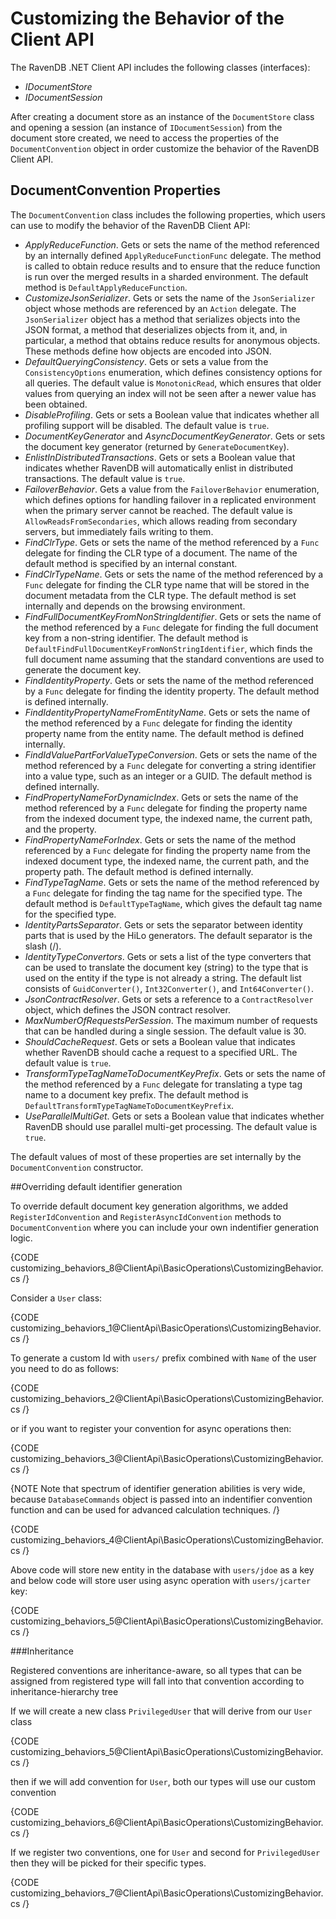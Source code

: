 # Customizing the Behavior of the Client API #
The RavenDB .NET Client API includes the following classes (interfaces):

- <em>IDocumentStore</em>
- <em>IDocumentSession</em>

After creating a document store as an instance of the `DocumentStore` class and opening a session (an instance of `IDocumentSession`) from the document store created, we need to access the properties of the `DocumentConvention` object in order customize the behavior of the RavenDB Client API.

## DocumentConvention Properties ##
The `DocumentConvention` class includes the following properties, which users can use to modify the behavior of the RavenDB Client API:

- <em>ApplyReduceFunction</em>. Gets or sets the name of the method referenced by an internally defined `ApplyReduceFunctionFunc` delegate. The method is called to obtain reduce results and to ensure that the reduce function is run over the merged results in a sharded environment. The default method is `DefaultApplyReduceFunction`.
- <em>CustomizeJsonSerializer</em>. Gets or sets the name of the `JsonSerializer` object whose methods are referenced by an `Action` delegate. The `JsonSerializer` object has a method that serializes objects into the JSON format, a method that deserializes objects from it, and, in particular, a method that obtains reduce results for anonymous objects. These methods define how objects are encoded into JSON.
- <em>DefaultQueryingConsistency</em>. Gets or sets a value from the `ConsistencyOptions` enumeration, which defines consistency options for all queries. The default value is `MonotonicRead`, which ensures that older values from querying an index will not be seen after a newer value has been obtained.
- <em>DisableProfiling</em>. Gets or sets a Boolean value that indicates whether all profiling support will be disabled. The default value is `true`. 
- <em>DocumentKeyGenerator</em> and <em>AsyncDocumentKeyGenerator</em>. Gets or sets the document key generator (returned by `GenerateDocumentKey`).
- <em>EnlistInDistributedTransactions</em>. Gets or sets a Boolean value that indicates whether RavenDB will automatically enlist in distributed transactions. The default value is `true`.
- <em>FailoverBehavior</em>. Gets a value from the  `FailoverBehavior` enumeration, which defines options for handling failover in a replicated environment when the primary server cannot be reached. The default value is `AllowReadsFromSecondaries`, which allows reading from secondary servers, but immediately fails writing to them.
- <em>FindClrType</em>. Gets or sets the name of the method referenced by a `Func` delegate for finding the CLR type of a document. The name of the default method is specified by an internal constant.
- <em>FindClrTypeName</em>. Gets or sets the name of the method referenced by a `Func` delegate for finding the CLR type name that will be stored in the document metadata from the CLR type. The default method is set internally and depends on the browsing environment.
- <em>FindFullDocumentKeyFromNonStringIdentifier</em>. Gets or sets the name of the method referenced by a `Func` delegate for finding the full document key from a non-string identifier. The default method is `DefaultFindFullDocumentKeyFromNonStringIdentifier`, which finds the full document name assuming that the standard conventions are used to generate the document key.
- <em>FindIdentityProperty</em>. Gets or sets the name of the method referenced by a `Func` delegate for finding the identity property. The default method is defined internally.
- <em>FindIdentityPropertyNameFromEntityName</em>. Gets or sets the name of the method referenced by a `Func` delegate for finding the identity property name from the entity name. The default method is defined internally.
- <em>FindIdValuePartForValueTypeConversion</em>. Gets or sets the name of the method referenced by a `Func` delegate  for converting a string identifier into a value type, such as an integer or a GUID. The default method is defined internally.
- <em>FindPropertyNameForDynamicIndex</em>. Gets or sets the name of the method referenced by a `Func` delegate for finding the property name from the indexed document type, the indexed name, the current path, and the property.
- <em>FindPropertyNameForIndex</em>. Gets or sets the name of the method referenced by a `Func` delegate for finding the property name from the indexed document type, the indexed name, the current path, and the property path. The default method is defined internally.
- <em>FindTypeTagName</em>. Gets or sets the name of the method referenced by a `Func` delegate for finding the tag name for the specified type. The default method is `DefaultTypeTagName`, which gives the default tag name for the specified type.
- <em>IdentityPartsSeparator</em>. Gets or sets the  separator between identity parts that is used by the HiLo generators. The default separator is the slash (/).
- <em>IdentityTypeConvertors</em>. Gets or sets a list of the type converters that can be used to translate the document key (string) to the type that is used on the entity if the type is not already a string. The default list consists of `GuidConverter()`, `Int32Converter()`, and `Int64Converter()`.
- <em>JsonContractResolver</em>. Gets or sets a reference to a `ContractResolver` object, which defines the JSON contract resolver.
- <em>MaxNumberOfRequestsPerSession</em>. The maximum number of requests that can be handled during a single session. The default value is 30.
- <em>ShouldCacheRequest</em>. Gets or sets a Boolean value that indicates whether RavenDB should cache a request to a specified URL. The default value is `true`.
- <em>TransformTypeTagNameToDocumentKeyPrefix</em>. 
Gets or sets the name of the method referenced by a `Func` delegate for translating a type tag name to a document key prefix. The default method is `DefaultTransformTypeTagNameToDocumentKeyPrefix`.
- <em>UseParallelMultiGet</em>. Gets or sets a Boolean value that indicates whether RavenDB should use parallel multi-get processing. The default value is `true`. 

The default values of most of these properties are set internally by the <code>DocumentConvention</code> constructor.

##Overriding default identifier generation

To override default document key generation algorithms, we added `RegisterIdConvention` and `RegisterAsyncIdConvention` methods to `DocumentConvention` where you can include your own indentifier generation logic.

{CODE customizing_behaviors_8@ClientApi\BasicOperations\CustomizingBehavior.cs /}

Consider a `User` class:

{CODE customizing_behaviors_1@ClientApi\BasicOperations\CustomizingBehavior.cs /}

To generate a custom Id with `users/` prefix combined with `Name` of the user you need to do as follows:

{CODE customizing_behaviors_2@ClientApi\BasicOperations\CustomizingBehavior.cs /}

or if you want to register your convention for async operations then:

{CODE customizing_behaviors_3@ClientApi\BasicOperations\CustomizingBehavior.cs /}

{NOTE Note that spectrum of identifier generation abilities is very wide, because `DatabaseCommands` object is passed into an indentifier convention function and can be used for advanced calculation techniques. /}

{CODE customizing_behaviors_4@ClientApi\BasicOperations\CustomizingBehavior.cs /}

Above code will store new entity in the database with `users/jdoe` as a key and below code will store user using async operation with `users/jcarter` key:

{CODE customizing_behaviors_5@ClientApi\BasicOperations\CustomizingBehavior.cs /}

###Inheritance

Registered conventions are inheritance-aware, so all types that can be assigned from registered type will fall into that convention according to inheritance-hierarchy tree

If we will create a new class `PrivilegedUser` that will derive from our `User` class

{CODE customizing_behaviors_5@ClientApi\BasicOperations\CustomizingBehavior.cs /}

then if we will add convention for `User`, both our types will use our custom convention

{CODE customizing_behaviors_6@ClientApi\BasicOperations\CustomizingBehavior.cs /}

If we register two conventions, one for `User` and second for `PrivilegedUser` then they will be picked for their specific types.

{CODE customizing_behaviors_7@ClientApi\BasicOperations\CustomizingBehavior.cs /}
